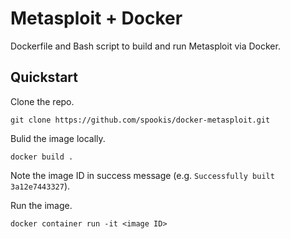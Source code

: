 # Metasploit + Docker

Dockerfile and Bash script to build and run Metasploit via Docker.

## Quickstart

Clone the repo.

`git clone https://github.com/spookis/docker-metasploit.git`

Bulid the image locally.

`docker build .`

Note the image ID in success message (e.g. `Successfully built 3a12e7443327`).

Run the image.

`docker container run -it <image ID>`
